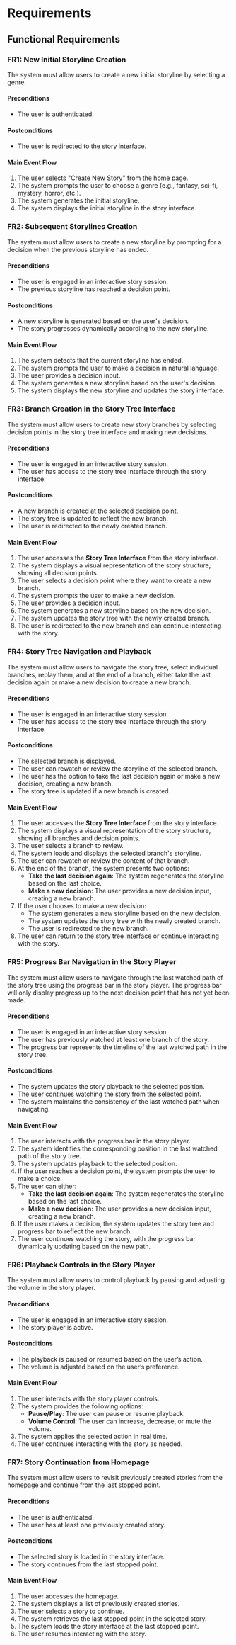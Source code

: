 # Requirements

## Functional Requirements

### FR1: New Initial Storyline Creation  
The system must allow users to create a new initial storyline by selecting a genre.

#### Preconditions  
- The user is authenticated.  

#### Postconditions  
- The user is redirected to the story interface.  

#### Main Event Flow  
1. The user selects "Create New Story" from the home page.  
2. The system prompts the user to choose a genre (e.g., fantasy, sci-fi, mystery, horror, etc.).  
3. The system generates the initial storyline.  
4. The system displays the initial storyline in the story interface.

### FR2: Subsequent Storylines Creation  
The system must allow users to create a new storyline by prompting for a decision when the previous storyline has ended.

#### Preconditions  
- The user is engaged in an interactive story session.  
- The previous storyline has reached a decision point.  

#### Postconditions  
- A new storyline is generated based on the user's decision.  
- The story progresses dynamically according to the new storyline.  

#### Main Event Flow  
1. The system detects that the current storyline has ended.  
2. The system prompts the user to make a decision in natural language.  
3. The user provides a decision input.  
4. The system generates a new storyline based on the user's decision.  
5. The system displays the new storyline and updates the story interface.

### FR3: Branch Creation in the Story Tree Interface  
The system must allow users to create new story branches by selecting decision points in the story tree interface and making new decisions.  

#### Preconditions  
- The user is engaged in an interactive story session.  
- The user has access to the story tree interface through the story interface.  

#### Postconditions  
- A new branch is created at the selected decision point.  
- The story tree is updated to reflect the new branch.  
- The user is redirected to the newly created branch.  

#### Main Event Flow  
1. The user accesses the **Story Tree Interface** from the story interface.  
2. The system displays a visual representation of the story structure, showing all decision points.  
3. The user selects a decision point where they want to create a new branch.  
4. The system prompts the user to make a new decision.  
5. The user provides a decision input.  
6. The system generates a new storyline based on the new decision.  
7. The system updates the story tree with the newly created branch.  
8. The user is redirected to the new branch and can continue interacting with the story.

### FR4: Story Tree Navigation and Playback  
The system must allow users to navigate the story tree, select individual branches, replay them, and at the end of a branch, either take the last decision again or make a new decision to create a new branch.  

#### Preconditions  
- The user is engaged in an interactive story session.  
- The user has access to the story tree interface through the story interface.  

#### Postconditions  
- The selected branch is displayed.  
- The user can rewatch or review the storyline of the selected branch.  
- The user has the option to take the last decision again or make a new decision, creating a new branch.  
- The story tree is updated if a new branch is created.  

#### Main Event Flow  
1. The user accesses the **Story Tree Interface** from the story interface.  
2. The system displays a visual representation of the story structure, showing all branches and decision points.  
3. The user selects a branch to review.  
4. The system loads and displays the selected branch's storyline.  
5. The user can rewatch or review the content of that branch.  
6. At the end of the branch, the system presents two options:  
   - **Take the last decision again**: The system regenerates the storyline based on the last choice.  
   - **Make a new decision**: The user provides a new decision input, creating a new branch.  
7. If the user chooses to make a new decision:  
   - The system generates a new storyline based on the new decision.  
   - The system updates the story tree with the newly created branch.  
   - The user is redirected to the new branch.  
8. The user can return to the story tree interface or continue interacting with the story.

### FR5: Progress Bar Navigation in the Story Player  
The system must allow users to navigate through the last watched path of the story tree using the progress bar in the story player. The progress bar will only display progress up to the next decision point that has not yet been made.

#### Preconditions  
- The user is engaged in an interactive story session.  
- The user has previously watched at least one branch of the story.  
- The progress bar represents the timeline of the last watched path in the story tree.  

#### Postconditions  
- The system updates the story playback to the selected position.  
- The user continues watching the story from the selected point.  
- The system maintains the consistency of the last watched path when navigating.  

#### Main Event Flow  
1. The user interacts with the progress bar in the story player.  
2. The system identifies the corresponding position in the last watched path of the story tree.  
3. The system updates playback to the selected position.  
4. If the user reaches a decision point, the system prompts the user to make a choice.  
5. The user can either:  
   - **Take the last decision again**: The system regenerates the storyline based on the last choice.  
   - **Make a new decision**: The user provides a new decision input, creating a new branch. 
6. If the user makes a decision, the system updates the story tree and progress bar to reflect the new branch.  
7. The user continues watching the story, with the progress bar dynamically updating based on the new path.  

### FR6: Playback Controls in the Story Player  
The system must allow users to control playback by pausing and adjusting the volume in the story player.  

#### Preconditions  
- The user is engaged in an interactive story session.  
- The story player is active.  

#### Postconditions  
- The playback is paused or resumed based on the user’s action.  
- The volume is adjusted based on the user’s preference.  

#### Main Event Flow  
1. The user interacts with the story player controls.  
2. The system provides the following options:  
   - **Pause/Play**: The user can pause or resume playback.  
   - **Volume Control**: The user can increase, decrease, or mute the volume.  
3. The system applies the selected action in real time.  
4. The user continues interacting with the story as needed.  

### FR7: Story Continuation from Homepage  
The system must allow users to revisit previously created stories from the homepage and continue from the last stopped point.  

#### Preconditions  
- The user is authenticated.  
- The user has at least one previously created story.  

#### Postconditions  
- The selected story is loaded in the story interface.  
- The story continues from the last stopped point.  

#### Main Event Flow  
1. The user accesses the homepage.  
2. The system displays a list of previously created stories.  
3. The user selects a story to continue.  
4. The system retrieves the last stopped point in the selected story.  
5. The system loads the story interface at the last stopped point.  
6. The user resumes interacting with the story.  
